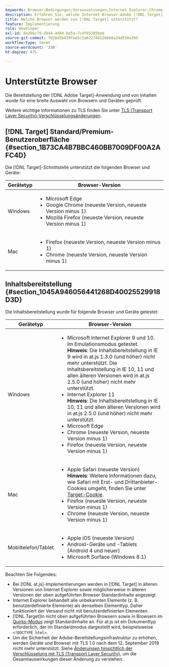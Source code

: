 ```yaml
---
keywords: Browser;Bedingungen;Voraussetzungen;Internet Explorer;Chrome;Firefox;Safari;Android;Surface
description: Erfahren Sie, welche Internet-Browser-Adobe [!DNL Target] für die Benutzeroberfläche und die Inhaltsbereitstellung unterstützt.
title: Welche Browser werden von [!DNL Target] unterstützt?
feature: Implementierung
role: Developer
exl-id: 8a366c79-d944-4d44-be5a-7c4f65385beb
source-git-commit: f028d2b439fee5c2a622748126bb0a34d550a395
workflow-type: tm+mt
source-wordcount: '330'
ht-degree: 47%

---
```


# Unterstützte Browser

Die Bereitstellung der [!DNL Adobe Target]-Anwendung und von Inhalten wurde für eine breite Auswahl von Browsern und Geräten geprüft.

Weitere wichtige Informationen zu TLS finden Sie unter [TLS (Transport Layer Security)-Verschlüsselungsänderungen](/help/c-implementing-target/c-considerations-before-you-implement-target/tls-transport-layer-security-encryption.md#concept_CC1001E9D3AE4BABAF90B8311B0A6451).

## [!DNL Target] Standard/Premium-Benutzeroberfläche {#section_1B73CA4B7BBC460BB7009DF00A2AFC4D}

Die [!DNL Target]-Schnittstelle unterstützt die folgenden Browser und Geräte:

| Gerätetyp | Browser-Version |
|--- |--- |
| Windows | <ul><li>Microsoft Edge</li><li>Google Chrome (neueste Version, neueste Version minus 1)</li><li>Mozilla Firefox (neueste Version, neueste Version minus 1)</li></ul> |
| Mac | <ul><li>Firefox (neueste Version, neueste Version minus 1)</li><li>Chrome (neueste Version, neueste Version minus 1)</li></ul> |

## Inhaltsbereitstellung {#section_1045A946056441268D40025529918D3D}

Die Inhaltsbereitstellung wurde für folgende Browser und Geräte getestet:

| Gerätetyp | Browser-Version |
|--- |--- |
| Windows | <ul><li>Microsoft Internet Explorer 9 und 10. Im Emulationsmodus getestet.<br>**Hinweis**: Die Inhaltsbereitstellung in IE 9 wird in at.js 1.3.0 (und höher) nicht mehr unterstützt. Die Inhaltsbereitstellung in IE 10, 11 und allen älteren Versionen wird in at.js 2.5.0 (und höher) nicht mehr unterstützt.</li><li>Internet Explorer 11 <br>**Hinweis**: Die Inhaltsbereitstellung in IE 10, 11 und allen älteren Versionen wird in at.js 2.5.0 (und höher) nicht mehr unterstützt.</li><li>Microsoft Edge</li><li>Chrome (neueste Version, neueste Version minus 1)</li><li>Firefox (neueste Version, neueste Version minus 1)</li></ul> |
| Mac | <ul><li>Apple Safari (neueste Version)<br>**Hinweis**: Weitere Informationen dazu, wie Safari mit Erst- und Drittanbieter-Cookies umgeht, finden Sie unter [Target-Cookie](/help/c-implementing-target/c-implementing-target-for-client-side-web/t-mbox-download/cookie-behavior.md).</li><li>Firefox (neueste Version, neueste Version minus 1)</li><li>Chrome (neueste Version, neueste Version minus 1)</li></ul> |
| Mobiltelefon/Tablet | <ul><li>Apple iOS (neueste Version)</li><li>Android-Geräte und -Tablets (Android 4 und neuer)</li><li>Microsoft Surface (Windows 8.1)</li></ul> |

Beachten Sie Folgendes:

* Bei [!DNL at.js]-Implementierungen werden in [!DNL Target] in älteren Versionen von Internet Explorer sowie möglicherweise in älteren Versionen der oben aufgeführten Browser Standardinhalte angezeigt.
* Internet Explorer behandelt alle unbekannten Elemente (z. B. benutzerdefinierte Elemente) als denselben Elementtyp. Daher funktioniert der Versand nicht mit benutzerdefinierten Elementen.
* [!DNL Target]In nicht oben aufgeführten Browsern sowie in Browsern im [Quirks-Modus](https://en.wikipedia.org/wiki/Quirks_mode) zeigt Standardinhalte an. Für at.js ist ein Dokumenttyp erforderlich, der im Standardmodus dargestellt wird, beispielsweise `<!DOCTYPE html>`.
* Um die Sicherheit der Adobe-Bereitstellungsinfrastruktur zu erhöhen, werden Geräte und Browser mit TLS 1.0 nach dem 12. September 2018 nicht mehr unterstützt. Siehe [Änderungen hinsichtlich der Verschlüsselung mit TLS (Transport Layer Security)](/help/c-implementing-target/c-considerations-before-you-implement-target/tls-transport-layer-security-encryption.md#concept_CC1001E9D3AE4BABAF90B8311B0A6451), um die Gesamtauswirkungen dieser Änderung zu verstehen.
